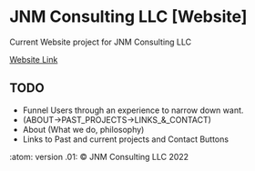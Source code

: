 # JNM Consulting LLC [Website]
Current Website project for JNM Consulting LLC

[Website Link](https://jnmconsulting.org)

## TODO
 - Funnel Users through an experience to narrow down want.
 - (ABOUT->PAST_PROJECTS->LINKS_&_CONTACT)
 - About (What we do, philosophy)
 - Links to Past and current projects and Contact Buttons

 :atom: version .01: &copy; JNM Consulting LLC 2022
